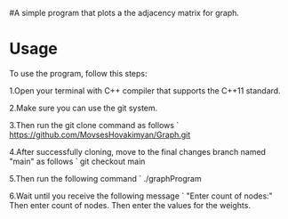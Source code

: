 #A simple program that plots a the adjacency matrix for graph.

# Usage

To use the program, follow this steps:

1.Open your terminal with C++ compiler that supports the C++11 standard.

2.Make sure you can use the git system.

3.Then run the git clone command as follows ` https://github.com/MovsesHovakimyan/Graph.git

4.After successfully cloning, move to the final changes branch named "main" as follows `
  git checkout main

5.Then run the following command `
  ./graphProgram

6.Wait until you receive the following message `  "Enter count of nodes:" 
  Then enter count of nodes.
  Then enter the values for the weights.



